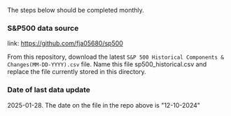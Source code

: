The steps below should be completed monthly.

### S&P500 data source
link: https://github.com/fja05680/sp500

From this repository, download the latest `S&P 500 Historical Components & Changes(MM-DD-YYYY).csv` file. Name this file sp500_historical.csv and replace the file currently stored in this directory.

### Date of last data update
2025-01-28. The date on the file in the repo above is "12-10-2024"